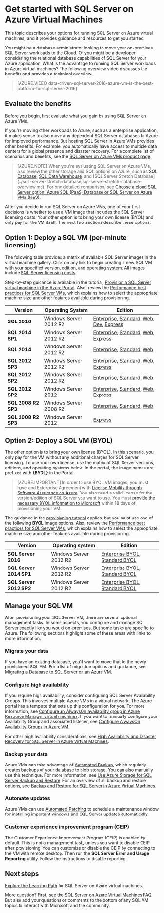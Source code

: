 <properties
	pageTitle="Get started with SQL Server on Azure Virtual Machines | Microsoft Azure"
	description="Move your on-premises SQL Server database workloads to the Cloud with Azure Virtual Machines. Get started quickly with preconfigured SQL VM images."
	services="virtual-machines-windows"
	documentationCenter=""
	authors="rothja"
	manager="jhubbard"
	editor=""
	tags="azure-service-management"/>

<tags
	ms.service="virtual-machines-windows"
	ms.devlang="na"
	ms.topic="get-started-article"
	ms.tgt_pltfrm="vm-windows-sql-server"
	ms.workload="infrastructure-services"
	ms.date="06/13/2016"
	ms.author="jroth"/>

# Get started with SQL Server on Azure Virtual Machines

This topic describes your options for running SQL Server on Azure virtual machines, and it provides guidance and resources to get you started.

You might be a database administrator looking to move your on-premises SQL Server workloads to the Cloud. Or you might be a developer considering the relational database capabilities of SQL Server for your Azure application. What is the advantage to running SQL Server workloads in Azure virtual machines? The following overview video discusses the benefits and provides a technical overview.

> [AZURE.VIDEO data-driven-sql-server-2016-azure-vm-is-the-best-platform-for-sql-server-2016]

## Evaluate the benefits

Before you begin, first evaluate what you gain by using SQL Server on Azure VMs.

If you're moving other workloads to Azure, such as a enterprise application, it makes sense to also move any dependent SQL Server databases to Azure for improved performance. But hosting SQL Server in Azure VMs provides other benefits. For example, you automatically have access to multiple data centers for a global presence and disaster recovery. For a complete list of scenarios and benefits, see the [SQL Server on Azure VMs product page](https://azure.microsoft.com/services/virtual-machines/sql-server/).

> [AZURE.NOTE] When you're evaluating SQL Server on Azure VMs, also review the other storage and SQL options on Azure, such as [SQL Database](../sql-database/sql-database-technical-overview.md), [SQL Data Warehouse](../sql-data-warehouse/sql-data-warehouse-overview-what-is.md), and [SQL Server Stretch Databsae](../sql 	-server-stretch-database/sql-server-stretch-database-overview.md). For one detailed comparison, see [Choose a cloud SQL Server option: Azure SQL (PaaS) Database or SQL Server on Azure VMs (IaaS)](../sql-database/sql-database-paas-vs-sql-server-iaas.md).

After you decide to run SQL Server on Azure VMs, one of your first decisions is whether to use a VM image that includes the SQL Server licensing costs. Your other option is to bring your own license (BYOL) and only pay for the VM itself. The next two sections describe these options.

## Option 1: Deploy a SQL VM (per-minute licensing)
The following table provides a matrix of available SQL Server images in the virtual machine gallery. Click on any link to begin creating a new SQL VM with your specified version, edition, and operating system. All images include [SQL Server licensing costs](https://azure.microsoft.com/pricing/details/virtual-machines/#Sql).

Step-by-step guidance is available in the tutorial, [Provision a SQL Server virtual machine in the Azure Portal](virtual-machines-windows-portal-sql-server-provision.md). Also, review the [Performance best practices for SQL Server VMs](virtual-machines-windows-sql-performance.md), which explains how to select the appropriate machine size and other features available during provisioning.

|Version|Operating System|Edition|
|---|---|---|
|**SQL 2016**|Windows Server 2012 R2|[Enterprise](https://portal.azure.com/#create/Microsoft.SQLServer2016RTMEnterpriseWindowsServer2012R2), [Standard](https://portal.azure.com/#create/Microsoft.SQLServer2016RTMStandardWindowsServer2012R2), [Web](https://portal.azure.com/#create/Microsoft.SQLServer2016RTMWebWindowsServer2012R2), [Dev](https://portal.azure.com/#create/Microsoft.SQLServer2016RTMDeveloperWindowsServer2012R2), [Express](https://portal.azure.com/#create/Microsoft.SQLServer2016RTMExpressWindowsServer2012R2)|
|**SQL 2014 SP1**|Windows Server 2012 R2|[Enterprise](https://portal.azure.com/#create/Microsoft.SQLServer2014SP1EnterpriseWindowsServer2012R2), [Standard](https://portal.azure.com/#create/Microsoft.SQLServer2014SP1StandardWindowsServer2012R2), [Web](https://portal.azure.com/#create/Microsoft.SQLServer2014SP1WebWindowsServer2012R2), [Express](https://portal.azure.com/#create/Microsoft.SQLServer2014SP1ExpressWindowsServer2012R2)|
|**SQL 2014**|Windows Server 2012 R2|[Enterprise](https://portal.azure.com/#create/Microsoft.SQLServer2014EnterpriseWindowsServer2012R2), [Standard](https://portal.azure.com/#create/Microsoft.SQLServer2014StandardWindowsServer2012R2), [Web](https://portal.azure.com/#create/Microsoft.SQLServer2014WebWindowsServer2012R2)|
|**SQL 2012 SP3**|Windows Server 2012 R2|[Enterprise](https://portal.azure.com/#create/Microsoft.SQLServer2012SP3EnterpriseWindowsServer2012R2), [Standard](https://portal.azure.com/#create/Microsoft.SQLServer2012SP3StandardWindowsServer2012R2), [Web](https://portal.azure.com/#create/Microsoft.SQLServer2012SP3WebWindowsServer2012R2), [Express](https://portal.azure.com/#create/Microsoft.SQLServer2012SP3ExpressWindowsServer2012R2)|
|**SQL 2012 SP2**|Windows Server 2012 R2|[Enterprise](https://portal.azure.com/#create/Microsoft.SQLServer2012SP2EnterpriseWindowsServer2012R2), [Standard](https://portal.azure.com/#create/Microsoft.SQLServer2012SP2StandardWindowsServer2012R2), [Web](https://portal.azure.com/#create/Microsoft.SQLServer2012SP2WebWindowsServer2012R2)|
|**SQL 2012 SP2**|Windows Server 2012|[Enterprise](https://portal.azure.com/#create/Microsoft.SQLServer2012SP2EnterpriseWindowsServer2012), [Standard](https://portal.azure.com/#create/Microsoft.SQLServer2012SP2StandardWindowsServer2012), [Web](https://portal.azure.com/#create/Microsoft.SQLServer2012SP2WebWindowsServer2012), [Express](https://portal.azure.com/#create/Microsoft.SQLServer2012SP2ExpressWindowsServer2012)|
|**SQL 2008 R2 SP3**|Windows Server 2008 R2|[Enterprise](https://portal.azure.com/#create/Microsoft.SQLServer2008R2SP3EnterpriseWindowsServer2008R2), [Standard](https://portal.azure.com/#create/Microsoft.SQLServer2008R2SP3StandardWindowsServer2008R2), [Web](https://portal.azure.com/#create/Microsoft.SQLServer2008R2SP3WebWindowsServer2008R2)|
|**SQL 2008 R2 SP3**|Windows Server 2012|[Express](https://portal.azure.com/#create/Microsoft.SQLServer2008R2SP3ExpressWindowsServer2012)|

## Option 2: Deploy a SQL VM (BYOL)
The other option is to bring your own license (BYOL). In this scenario, you only pay for the VM without any additional charges for SQL Server licensing. To use your own license, use the matrix of SQL Server versions, editions, and operating systems below. In the portal, the image names are prefixed with **{BYOL}** in the Portal.

> [AZURE.IMPORTANT] In order to use BYOL VM images, you must have and Enterprise Agreement with [License Mobility through Software Assurance on Azure](https://azure.microsoft.com/pricing/license-mobility/). You also need a valid license for the version/edition of SQL Server you want to use. You must [provide the necessary BYOL information to Microsoft](http://d36cz9buwru1tt.cloudfront.net/License_Mobility_Customer_Verification_Guide.pdf) within **10** days of provisioning your VM.

The guidance in the [provisioning tutorial](virtual-machines-windows-portal-sql-server-provision.md) applies, but you must use one of the following **BYOL** image options. Also, review the [Performance best practices for SQL Server VMs](virtual-machines-windows-sql-performance.md), which explains how to select the appropriate machine size and other features available during provisioning.

|Version|Operating system|Edition|
|---|---|---|
|**SQL Server 2016**|Windows Server 2012 R2|[Enterprise BYOL](https://portal.azure.com/#create/Microsoft.BYOLSQLServer2016RTMStandardWindowsServer2012R2), [Standard BYOL](https://portal.azure.com/#create/Microsoft.BYOLSQLServer2016RTMStandardWindowsServer2012R2)|
|**SQL Server 2014 SP1**|Windows Server 2012 R2|[Enterprise BYOL](https://portal.azure.com/#create/Microsoft.BYOLSQLServer2014SP1EnterpriseWindowsServer2012R2), [Standard BYOL](https://portal.azure.com/#create/Microsoft.BYOLSQLServer2014SP1StandardWindowsServer2012R2)|
|**SQL Server 2012 SP2**|Windows Server 2012 R2|[Enterprise BYOL](https://portal.azure.com/#create/Microsoft.BYOLSQLServer2012SP3EnterpriseWindowsServer2012R2), [Standard  BYOL](https://portal.azure.com/#create/Microsoft.BYOLSQLServer2012SP3StandardWindowsServer2012R2)|

## Manage your SQL VM
After provisioning your SQL Server VM, there are several optional management tasks. In some aspects, you configure and manage SQL Server exactly like you would on-premises. But some tasks are specific to Azure. The following sections highlight some of these areas with links to more information.

### Migrate your data

If you have an existing database, you'll want to move that to the newly provisioned SQL VM. For a list of migration options and guidance, see [Migrating a Database to SQL Server on an Azure VM](virtual-machines-windows-migrate-sql.md).

### Configure high availability

If you require high availability, consider configuring SQL Server Availability Groups. This involves multiple Azure VMs in a virtual network. The Azure portal has a template that sets up this configuration for you. For more information, see [Configure an AlwaysOn availability group in Azure Resource Manager virtual machines](virtual-machines-windows-portal-sql-alwayson-availability-groups.md). If you want to manually configure your Availability Group and associated listener, see [Configure AlwaysOn Availability Groups in Azure VM](virtual-machines-windows-portal-sql-alwayson-availability-groups-manual.md).

For other high availability considerations, see [High Availability and Disaster Recovery for SQL Server in Azure Virtual Machines](virtual-machines-windows-sql-high-availability-dr.md).

### Backup your data
Azure VMs can take advantage of [Automated Backup](virtual-machines-windows-sql-automated-backup.md), which regularly creates backups of your database to blob storage. You can also manually use this technique. For more information, see [Use Azure Storage for SQL Server Backup and Restore](../sql-database/storage-use-storage-sql-server-backup-restore.md). For an overview of all backup and restore options, see [Backup and Restore for SQL Server in Azure Virtual Machines](virtual-machines-windows-sql-backup-recovery.md).

### Automate updates
Azure VMs can use [Automated Patching](virtual-machines-windows-sql-automated-patching.md) to schedule a maintenance window for installing important windows and SQL Server updates automatically.

### Customer experience improvement program (CEIP)
The Customer Experience Improvement Program (CEIP) is enabled by default. This is not a management task, unless you want to disable CEIP after provisioning. You can customize or disable the CEIP by connecting to the VM with remote desktop. Then run the **SQL Server Error and Usage Reporting** utility. Follow the instructions to disable reporting.

## Next steps
[Explore the Learning Path](https://azure.microsoft.com/documentation/learning-paths/sql-azure-vm/) for SQL Server on Azure virtual machines.

More question? First, see the [SQL Server on Azure Virtual Machines FAQ](virtual-machines-windows-sql-server-iaas-faq.md). But also add your questions or comments to the bottom of any SQL VM topics to interact with Microsoft and the community.
